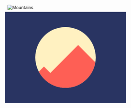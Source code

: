 ![Mountains](https://cssbattle.dev/targets/46.png)
<div class="base">
  <div class="circle">
    <div class="square"><div class="sqr"></div></div>
  </div>
</div>
<style>
  .base {
    width: 400px;
    height: 300px;
    display: flex;
	justify-content: center;
    align-items:center;
    transform: translate(-8px, -8px);
    background: #293462;
  }
  .circle {
    overflow:hidden;
    width:200px;
    height: 200px;
    border-radius: 50%;
    background:#FFF1C1;
  }
  .sqr {
    width:100px;
    height: 100px;
    transform: translate(-30px, 130px);
    background:#FE5F55;
  }
  .square {
    width:196px;
    height: 200px;
    transform: rotate(45deg) translate(100px, 40px);
    background:#FE5F55;
  }

</style>
